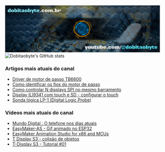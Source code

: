 ![Welcome to Do bit Ao Byte](./dobitaobyte-github.jpg)
![Dobitaobyte's GitHub stats](https://github-readme-stats.vercel.app/api?username=DjamesSuhanko&show_icons=true&theme=radical)

### Artigos mais atuais do canal
<!-- BLOG-POST-LIST:START -->
- [Driver de motor de passo TB6600](https://www.manualdomaker.com/driver-de-motor-de-passo-tb-6600)
- [Como identificar os  fios do motor de passo](https://www.manualdomaker.com/como-identificar-os-fios-do-motor-de-passo)
- [Como controlar N displays SPI no mesmo barramento](https://www.manualdomaker.com/como-controlar-n-displays-spi-no-mesmo-barramento)
- [Display ILI9341 com touch e SD - configurar o touch](https://www.manualdomaker.com/display-ili-9341-com-touch-e-sd-configurar-o-touch)
- [Sonda lógica LP-1 &lpar;Digital Logic Probe&rpar;](https://www.manualdomaker.com/sonda-logica-lp-1-digital-logic-probe)
<!-- BLOG-POST-LIST:END -->

### Vídeos mais atuais do canal
<!-- YOUTUBE-POST-LIST:START -->
- [Mundo Digital : O telefone nos dias atuais](https://www.youtube.com/watch?v=oSUOf1znQPs)
- [EasyMaker-AS - Gif animado no ESP32](https://www.youtube.com/watch?v=FxwwzkmMvfE)
- [EasyMaker Animation Studio for x86 and MCUs](https://www.youtube.com/watch?v=3nGWqujnzlQ)
- [T Display S3 - colisão de objetos](https://www.youtube.com/watch?v=VjoNu9SCD40)
- [T-Display S3 - Tutorial #01](https://www.youtube.com/watch?v=CCTERa9nWV0)
<!-- YOUTUBE-POST-LIST:END -->